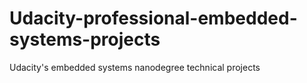 # Udacity-professional-embedded-systems-projects
 Udacity's embedded systems nanodegree technical projects
